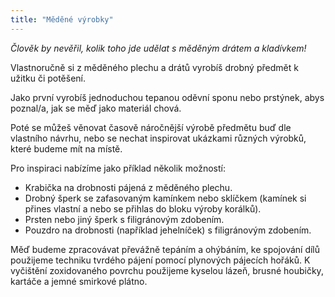 ```yaml
---
title: "Měděné výrobky"
---
```

*Člověk by nevěřil, kolik toho jde udělat s měděným drátem a kladívkem!*

Vlastnoručně si z měděného plechu a drátů vyrobíš drobný předmět k užitku či potěšení.

Jako první vyrobíš jednoduchou tepanou oděvní sponu nebo prstýnek, abys poznal/a, jak se měď jako materiál chová.

Poté se můžeš věnovat časově náročnější výrobě předmětu buď dle vlastního návrhu, nebo se nechat inspirovat
ukázkami různých výrobků, které budeme mít na místě.

Pro inspiraci nabízíme jako příklad několik možností:

* Krabička na drobnosti pájená z měděného plechu.
* Drobný šperk se zafasovaným kamínkem nebo sklíčkem (kamínek si přines vlastní a nebo se přihlas do bloku výroby korálků).
* Prsten nebo jiný šperk s filigránovým zdobením.
* Pouzdro na drobnosti (například jehelníček) s filigránovým zdobením.

Měď budeme zpracovávat převážně tepáním a ohýbáním, ke spojování dílů použijeme techniku tvrdého pájení
pomocí plynových pájecích hořáků. K vyčištění zoxidovaného povrchu použijeme kyselou lázeň,
brusné houbičky, kartáče a jemné smirkové plátno.
